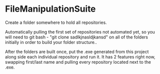 # FileManipulationSuite
Create a folder somewhere to hold all repositories.

Automatically pulling the first set of repositories not automated yet, so you will need to git bash - "git clone sadlkjnasldjkansd" on all of the folders initially in order to build your folder structure..

After the folders are built once, put the .exe generated from this project along side each individual repository and run it. It has 2 features right now, swapping first/last name and pulling every repository located next to the .exe.